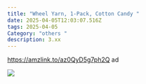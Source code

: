 ```yaml
---
title: "Wheel Yarn, 1-Pack, Cotton Candy "
date: 2025-04-05T12:03:07.516Z
tags: 2025-04-05
Category: "others "
description: 3.xx
---
```

https://amzlink.to/az0QyD5g7ph2Q  ad<!--StartFragment-->

![](https://m.media-amazon.com/images/I/71YgBQlCn2L._AC_SL1500_.jpg)

<!--EndFragment-->